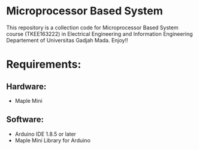 # Microprocessor Based System
This repository is a collection code for Microprocessor Based System course (TKEE163222) in Electrical Engineering and Information Engineering Departement of Universitas Gadjah Mada. Enjoy!!

# Requirements:

## Hardware:
* Maple Mini

## Software:
* Arduino IDE 1.8.5 or later
* Maple Mini Library for Arduino

